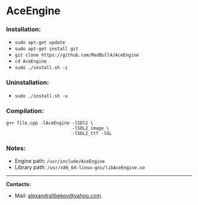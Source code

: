 # AceEngine
### Installation:
* ``` sudo apt-get update ```
* ``` sudo apt-get install git ```
* ``` git clone https://github.com/RedBull4/AceEngine ```
* ``` cd AceEngine ```
* ``` sudo ./install.sh -i ```
### Uninstallation:
* ``` sudo ./install.sh -u ```
### Compilation:
```
g++ file.cpp -lAceEngine -lSDl2 \
                         -lSDL2_image \
                         -lSDL2_ttf -lGL 
```
### Notes:
* Engine path: ``` /usr/include/AceEngine ```
* Library path: ``` /usr/x86_64-linux-gnu/libAceEngine.so ```
---
**Contacts:**
* Mail: alexandralibekov@yahoo.com

